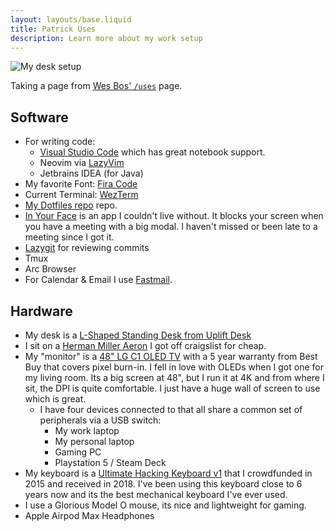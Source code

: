 ```yaml
---
layout: layouts/base.liquid
title: Patrick Uses
description: Learn more about my work setup
---
```


![My desk setup](/public/blog/setup.png)

Taking a page from [Wes Bos' `/uses`](https://wesbos.com/uses) page.

## Software

- For writing code:
  - [Visual Studio Code](https://code.visualstudio.com/) which has great notebook support.
  - Neovim via [LazyVim](https://www.lazyvim.org/)
  - Jetbrains IDEA (for Java)
- My favorite Font: [Fira Code](https://github.com/tonsky/FiraCode)
- Current Terminal: [WezTerm](https://github.com/wez/wezterm)
- [My Dotfiles repo](https://github.com/patleeman/dotfiles) repo. 
- [In Your Face](https://www.inyourface.app/) is an app I couldn't live without. It blocks your screen when you have a meeting with a big modal. I haven't missed or been late to a meeting since I got it.
- [Lazygit](https://github.com/jesseduffield/lazygit) for reviewing commits
- Tmux
- Arc Browser
- For Calendar & Email I use [Fastmail](https://www.fastmail.com/).

## Hardware

- My desk is a [L-Shaped Standing Desk from Uplift Desk](https://www.upliftdesk.com/)
- I sit on a [Herman Miller Aeron](https://www.hermanmiller.com/products/seating/office-chairs/aeron-chairs/) I got off craigslist for cheap.
- My "monitor" is a [48" LG C1 OLED TV](https://www.lg.com/us/tvs/lg-oled48c1pub-oled-4k-tv) with a 5 year warranty from Best Buy that covers pixel burn-in. I fell in love with OLEDs when I got one for my living room. Its a big screen at 48", but I run it at 4K and from where I sit, the DPI is quite comfortable. I just have a huge wall of screen to use which is great.
  - I have four devices connected to that all share a common set of peripherals via a USB switch:
    - My work laptop
    - My personal laptop
    - Gaming PC
    - Playstation 5 / Steam Deck
- My keyboard is a [Ultimate Hacking Keyboard v1](https://ultimatehackingkeyboard.com/) that I crowdfunded in 2015 and received in 2018. I've been using this keyboard close to 6 years now and its the best mechanical keyboard I've ever used.
- I use a Glorious Model O mouse, its nice and lightweight for gaming.
- Apple Airpod Max Headphones